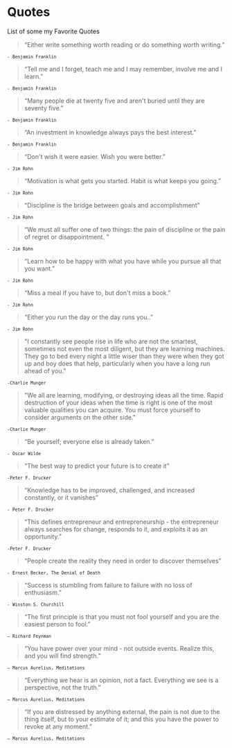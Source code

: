 # Quotes
List of some my Favorite Quotes

> “Either write something worth reading or do something worth writing.”
 
<sup>`- Benjamin Franklin`</sup>

>“Tell me and I forget, teach me and I may remember, involve me and I learn.” 

<sup>`- Benjamin Franklin`</sup>

>“Many people die at twenty five and aren't buried until they are seventy five.” 

<sup>`- Benjamin Franklin`</sup>

>“An investment in knowledge always pays the best interest.” 

<sup>`- Benjamin Franklin`</sup>

> “Don't wish it were easier. Wish you were better.” 

<sup>`- Jim Rohn`</sup>

>“Motivation is what gets you started. Habit is what keeps you going.” 

<sup>`- Jim Rohn`</sup>

>“Discipline is the bridge between goals and accomplishment” 

<sup>`- Jim Rohn`</sup>

>“We must all suffer one of two things: the pain of discipline or the pain of regret or disappointment. ” 

<sup>`- Jim Rohn`</sup>

>“Learn how to be happy with what you have while you pursue all that you want.”

<sup>`- Jim Rohn`</sup>

>“Miss a meal if you have to, but don't miss a book.” 

<sup>`- Jim Rohn`</sup>

>“Either you run the day or the day runs you..” 

<sup>`- Jim Rohn`</sup>

> "I constantly see people rise in life who are not the smartest, sometimes not even the most diligent, but they are learning machines. They go to bed every night a little wiser than they were when they got up and boy does that help, particularly when you have a long run ahead of you." 

<sup>`-Charlie Munger`</sup>

>"We all are learning, modifying, or destroying ideas all the time. Rapid destruction of your ideas when the time is right is one of the most valuable qualities you can acquire. You must force yourself to consider arguments on the other side."

<sup>`-Charlie Munger`</sup>

> “Be yourself; everyone else is already taken.”

<sup>`- Oscar Wilde`</sup>

> “The best way to predict your future is to create it”

<sup>`-Peter F. Drucker`</sup>

> “Knowledge has to be improved, challenged, and increased constantly, or it vanishes” 

<sup>`- Peter F. Drucker`</sup>

> “This defines entrepreneur and entrepreneurship - the entrepreneur always searches for change, responds to it, and exploits it as an opportunity.” 

<sup>`-Peter F. Drucker`</sup>

> “People create the reality they need in order to discover themselves”

<sup>`- Ernest Becker, The Denial of Death`</sup>

> “Success is stumbling from failure to failure with no loss of enthusiasm.” 

<sup>`- Winston S. Churchill`</sup>

> “The first principle is that you must not fool yourself and you are the easiest person to fool.” 

<sup>`― Richard Feynman`</sup>

> “You have power over your mind - not outside events. Realize this, and you will find strength.” 

<sup>`― Marcus Aurelius, Meditations`</sup>

> “Everything we hear is an opinion, not a fact. Everything we see is a perspective, not the truth.” 

<sup>`― Marcus Aurelius, Meditations`</sup>

> “If you are distressed by anything external, the pain is not due to the thing itself, but to your estimate of it; and this you have the power to revoke at any moment.” 

<sup>`― Marcus Aurelius, Meditations`</sup>
